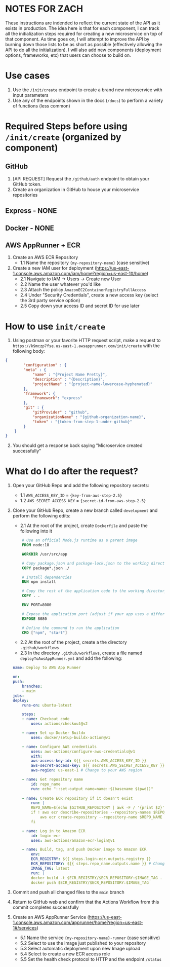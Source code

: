 
# NOTES FOR ZACH
These instructions are indended to reflect the current state of the API as it exists in production. The idea here is that for each component, I can track all the initialization steps required for creating a new microservice on top of that component. As time goes on, I will attempt to improve the API by burning down those lists to be as short as possible (effectively allowing the API to do all the initialization). I will also add new components (deployment options, frameworks, etc) that users can choose to build on.

# Use cases
1. Use the `/init/create` endpoint to create a brand new microservice with input parameters
2. Use any of the endpoints shown in the docs (`/docs`) to perform a variety of functions (less common)

# Required Steps before using `/init/create` (organized by component)
 
## GitHub
1. [API REQUEST] Request the `/github/auth` endpoint to obtain your GitHub token.
2. Create an organization in GitHub to house your microservice repositories

## Express - NONE

## Docker - NONE

## AWS AppRunner + ECR
1. Create an AWS ECR Repository
    - 1.1 Name the repository `{my-repository-name}` (case sensitive)
2. Create a new IAM user for deployment (https://us-east-1.console.aws.amazon.com/iam/home?region=us-east-1#/home)
    - 2.1 Navigate to IAM -> Users -> Create new User
    - 2.2 Name the user whatever you'd like
    - 2.3 Attach the policy `AmazonEC2ContainerRegistryFullAccess`
    - 2.4 Under "Security Credentials", create a new access key (select the 3rd party service option)
    - 2.5 Copy down your access ID and secret ID for use later


# How to use `init/create`
1. Using postman or your favorite HTTP request script, make a request to `https://k9mczp7fse.us-east-1.awsapprunner.com/init/create` with the following body:

```json
{
        "configuration" : {
        "meta" : {
            "name" : "{Project Name Pretty}",
            "description" : "{Description}",
            "projectName" : "{project-name-lowercase-hyphenated}"
        },
        "framework": { 
            "framework": "express"
        },
        "git" : { 
            "gitProvider" : "github",
            "organizationName" : "{github-organization-name}",
            "token" : "{token-from-step-1-under-github}"
        }
    }
}
```
2. You should get a response back saying "Microservice created successfully"

# What do I do after the request?
1. Open your GitHub Repo and add the following repository secrets:
    - 1.1 `AWS_ACCESS_KEY_ID` = `{key-from-aws-step-2.5}`
    - 1.2 `AWS_SECRET_ACCESS_KEY` = `{secret-id-from-aws-step-2.5}`
2. Clone your GitHub Repo, create a new branch called `development` and perform the following edits:
    - 2.1 At the root of the project, create `Dockerfile` and paste the following into it

    ```Dockerfile
        # Use an official Node.js runtime as a parent image
        FROM node:18

        WORKDIR /usr/src/app

        # Copy package.json and package-lock.json to the working directory
        COPY package*.json ./

        # Install dependencies
        RUN npm install

        # Copy the rest of the application code to the working directory
        COPY . .

        ENV PORT=8080

        # Expose the application port (adjust if your app uses a different port)
        EXPOSE 8080

        # Define the command to run the application
        CMD ["npm", "start"]
    ```

    - 2.2 At the root of the project, create a the directory `.github/workflows`
    - 2.3 In the directory `.github/workflows`, create a file named `deployToAwsAppRunner.yml` and add the following:

    ```yml
    name: Deploy to AWS App Runner

    on:
    push:
        branches:
        - main
    jobs:
    deploy:
        runs-on: ubuntu-latest

        steps:
        - name: Checkout code
            uses: actions/checkout@v2

        - name: Set up Docker Buildx
            uses: docker/setup-buildx-action@v1

        - name: Configure AWS credentials
            uses: aws-actions/configure-aws-credentials@v1
            with:
            aws-access-key-id: ${{ secrets.AWS_ACCESS_KEY_ID }}
            aws-secret-access-key: ${{ secrets.AWS_SECRET_ACCESS_KEY }}
            aws-region: us-east-1 # Change to your AWS region

        - name: Get repository name
            id: repo_name
            run: echo "::set-output name=name::$(basename $(pwd))"
        
        - name: Create ECR repository if it doesn't exist
            run: |
            REPO_NAME=$(echo $GITHUB_REPOSITORY | awk -F / '{print $2}')
            if ! aws ecr describe-repositories --repository-names $REPO_NAME > /dev/null 2>&1; then
                aws ecr create-repository --repository-name $REPO_NAME
            fi

        - name: Log in to Amazon ECR
            id: login-ecr
            uses: aws-actions/amazon-ecr-login@v1

        - name: Build, tag, and push Docker image to Amazon ECR
            env:
            ECR_REGISTRY: ${{ steps.login-ecr.outputs.registry }}
            ECR_REPOSITORY: ${{ steps.repo_name.outputs.name }} # Change to your repository name
            IMAGE_TAG: latest
            run: |
            docker build -t $ECR_REGISTRY/$ECR_REPOSITORY:$IMAGE_TAG .
            docker push $ECR_REGISTRY/$ECR_REPOSITORY:$IMAGE_TAG
    ```
    
3. Commit and push all changed files to the `main` branch
4. Return to GitHub web and confirm that the Actions Workflow from this commit completes successfully
5. Create an AWS AppRunner Service (https://us-east-1.console.aws.amazon.com/apprunner/home?region=us-east-1#/services)
    - 5.1 Name the service `{my-repository-name}-runner` (case sensitive)
    - 5.2 Select to use the image just published to your repository
    - 5.3 Select automatic deployment upon new Image upload
    - 5.4 Select to create a new ECR access role
    - 5.5 Set the health check protocol to HTTP and the endpoint `/status`


